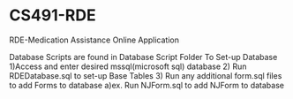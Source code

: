 # CS491-RDE
RDE-Medication Assistance Online Application

Database Scripts are found in Database Script Folder
To Set-up Database
1)Access and enter desired mssql(microsoft sql) database
2) Run RDEDatabase.sql to set-up Base Tables
3) Run any additional form.sql files to add Forms to database
  a)ex. Run NJForm.sql to add NJForm to database
